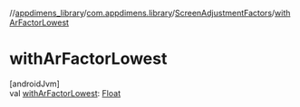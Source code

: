 //[appdimens_library](../../../index.md)/[com.appdimens.library](../index.md)/[ScreenAdjustmentFactors](index.md)/[withArFactorLowest](with-ar-factor-lowest.md)

# withArFactorLowest

[androidJvm]\
val [withArFactorLowest](with-ar-factor-lowest.md): [Float](https://kotlinlang.org/api/core/kotlin-stdlib/kotlin/-float/index.html)